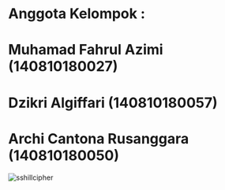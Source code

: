 # Anggota Kelompok :
# Muhamad Fahrul Azimi (140810180027)
# Dzikri Algiffari (140810180057)
# Archi Cantona Rusanggara (140810180050)
![sshillcipher](https://user-images.githubusercontent.com/47946683/94386903-e4b68b00-0172-11eb-8d21-24a3fab3e2d2.jpg)
